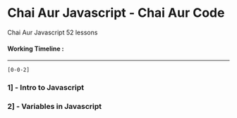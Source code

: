 # Chai Aur Javascript - Chai Aur Code
Chai Aur Javascript 52 lessons
<br>

#### Working Timeline :

-----

`[0-0-2]`

### 1] - Intro to Javascript

### 2] - Variables in Javascript 
